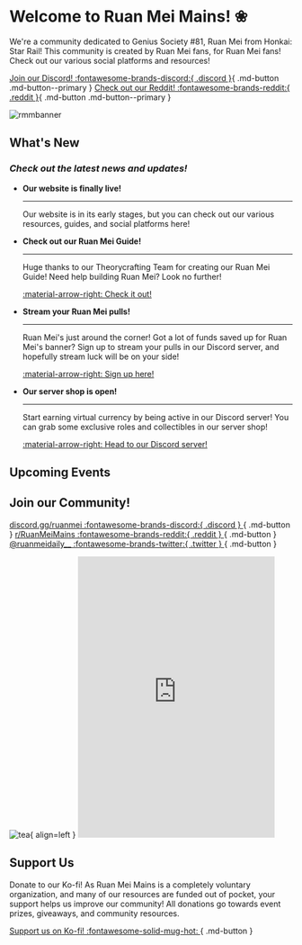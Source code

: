 # Welcome to Ruan Mei Mains! ❀
We're a community dedicated to Genius Society #81, Ruan Mei from Honkai: Star Rail! This community is created by Ruan Mei fans, for Ruan Mei fans! Check out our various social platforms and resources!

[Join our Discord! :fontawesome-brands-discord:{ .discord }](https://discord.gg/ruanmei){ .md-button  .md-button--primary } [Check out our Reddit! :fontawesome-brands-reddit:{ .reddit }](https://reddit.com/r/RuanMeiMains){ .md-button .md-button--primary }

![rmmbanner](https://media.discordapp.net/attachments/1106792127268139119/1153721115135442954/Ruan_Mei_Banner-01-01.jpg?format=webp&width=1165&height=655)

## What's New
### _Check out the latest news and updates!_

<div class="grid cards" markdown>

-   **Our website is finally live!**

    ---

    Our website is in its early stages, but you can check out our various resources, guides, and social platforms here!


-   **Check out our Ruan Mei Guide!**

    ---

    Huge thanks to our Theorycrafting Team for creating our Ruan Mei Guide! Need help building Ruan Mei? Look no further!

    [:material-arrow-right: Check it out!](ruanmei-guides/full.md)


-   **Stream your Ruan Mei pulls!**

    ---

    Ruan Mei's just around the corner! Got a lot of funds saved up for Ruan Mei's banner? Sign up to stream your pulls in our Discord server, and hopefully stream luck will be on your side!

    [:material-arrow-right: Sign up here!](https://docs.google.com/forms/d/e/1FAIpQLScd7DEaUiCkYR0DA1DNhzDyKq24IU1ytojCHmG-7gUeWLIKNg/viewform)

-   **Our server shop is open!**

    ---

    Start earning virtual currency by being active in our Discord server! You can grab some exclusive roles and collectibles in our server shop!

    [:material-arrow-right: Head to our Discord server!](https://discord.gg/ruanmei)


</div>

## Upcoming Events

<div data-tockify-component="mini" data-tockify-calendar="ruanmeimains"></div>
<script data-cfasync="false" data-tockify-script="embed" src="https://public.tockify.com/browser/embed.js"></script>

## Join our Community!

[discord.gg/ruanmei :fontawesome-brands-discord:{ .discord } ](https://discord.gg/ruanmei){ .md-button } [r/RuanMeiMains :fontawesome-brands-reddit:{ .reddit } ](https://www.reddit.com/r/RuanMeiMains/){ .md-button }   [@ruanmeidaily__ :fontawesome-brands-twitter:{ .twitter } ](https://twitter.com/ruanmeidaily__){ .md-button }

![tea](https://media.discordapp.net/attachments/887963616182145044/1185594839241347082/ezgif.com-resize_6.gif?ex=65902e3c&is=657db93c&hm=b8cef6a03012c0787dc6d22b66fdf197217f550a2ab3551444c6c29fbcd3ad96&=&width=320&height=480){ align=left } <iframe src="https://discord.com/widget?id=1106785082028597258&theme=dark" width="350" height="500" allowtransparency="true" frameborder="0" sandbox="allow-popups allow-popups-to-escape-sandbox allow-same-origin allow-scripts"></iframe>

## Support Us
Donate to our Ko-fi! As Ruan Mei Mains is a completely voluntary organization, and many of our resources are funded out of pocket, your support helps us improve our community! All donations go towards event prizes, giveaways, and community resources.

[Support us on Ko-fi! :fontawesome-solid-mug-hot: ](https://ko-fi.com/ruanmeimains){ .md-button }
